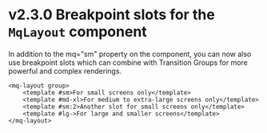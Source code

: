 # v2.3.0 Breakpoint slots for the `MqLayout` component 

In addition to the mq="sm" property on the component, you can now also use breakpoint slots which can combine with Transition Groups for more powerful and complex renderings.

```vue
<mq-layout group>
    <template #sm>For small screens only</template>
    <template #md-xl>For medium to extra-large screens only</template>
    <template #sm:2>Another slot for small screens only</template>
    <template #lg->For large and smaller screens</template>
</mq-layout>
```